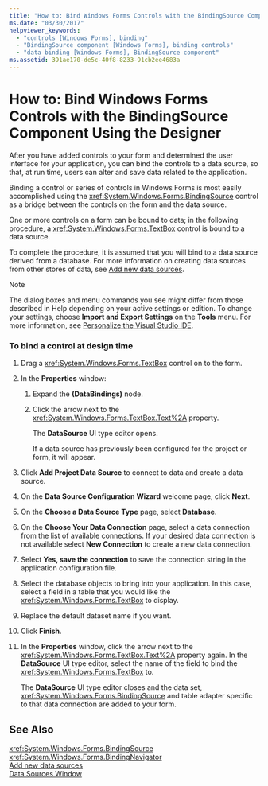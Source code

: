 ```yaml
---
title: "How to: Bind Windows Forms Controls with the BindingSource Component Using the Designer"
ms.date: "03/30/2017"
helpviewer_keywords: 
  - "controls [Windows Forms], binding"
  - "BindingSource component [Windows Forms], binding controls"
  - "data binding [Windows Forms], BindingSource component"
ms.assetid: 391ae170-de5c-40f8-8233-91cb2ee4683a
---
```

# How to: Bind Windows Forms Controls with the BindingSource Component Using the Designer
After you have added controls to your form and determined the user interface for your application, you can bind the controls to a data source, so that, at run time, users can alter and save data related to the application.  
  
 Binding a control or series of controls in Windows Forms is most easily accomplished using the <xref:System.Windows.Forms.BindingSource> control as a bridge between the controls on the form and the data source.  
  
 One or more controls on a form can be bound to data; in the following procedure, a <xref:System.Windows.Forms.TextBox> control is bound to a data source.  
  
 To complete the procedure, it is assumed that you will bind to a data source derived from a database. For more information on creating data sources from other stores of data, see [Add new data sources](/visualstudio/data-tools/add-new-data-sources).  
  
> [!NOTE]
>  The dialog boxes and menu commands you see might differ from those described in Help depending on your active settings or edition. To change your settings, choose **Import and Export Settings** on the **Tools** menu. For more information, see [Personalize the Visual Studio IDE](/visualstudio/ide/personalizing-the-visual-studio-ide).  
  
### To bind a control at design time  
  
1.  Drag a <xref:System.Windows.Forms.TextBox> control on to the form.  
  
2.  In the **Properties** window:  
  
    1.  Expand the **(DataBindings)** node.  
  
    2.  Click the arrow next to the <xref:System.Windows.Forms.TextBox.Text%2A> property.  
  
         The **DataSource** UI type editor opens.  
  
         If a data source has previously been configured for the project or form, it will appear.  
  
3.  Click **Add Project Data Source** to connect to data and create a data source.  
  
4.  On the **Data Source Configuration Wizard** welcome page, click **Next**.  
  
5.  On the **Choose a Data Source Type** page, select **Database**.  
  
6.  On the **Choose Your Data Connection** page, select a data connection from the list of available connections. If your desired data connection is not available select **New Connection** to create a new data connection.  
  
7.  Select **Yes, save the connection** to save the connection string in the application configuration file.  
  
8.  Select the database objects to bring into your application. In this case, select a field in a table that you would like the <xref:System.Windows.Forms.TextBox> to display.  
  
9. Replace the default dataset name if you want.  
  
10. Click **Finish**.  
  
11. In the **Properties** window, click the arrow next to the <xref:System.Windows.Forms.TextBox.Text%2A> property again. In the **DataSource** UI type editor, select the name of the field to bind the <xref:System.Windows.Forms.TextBox> to.  
  
     The **DataSource** UI type editor closes and the data set, <xref:System.Windows.Forms.BindingSource> and table adapter specific to that data connection are added to your form.  
  
## See Also  
 <xref:System.Windows.Forms.BindingSource>  
 <xref:System.Windows.Forms.BindingNavigator>  
 [Add new data sources](/visualstudio/data-tools/add-new-data-sources)  
 [Data Sources Window](https://msdn.microsoft.com/library/0d20f699-cc95-45b3-8ecb-c7edf1f67992)
